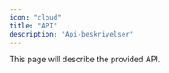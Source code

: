 ```yaml
---
icon: "cloud"
title: "API"
description: "Api-beskrivelser"
---
```


This page will describe the provided API.
